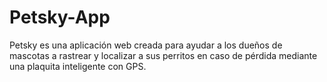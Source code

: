 # Petsky-App
Petsky es una aplicación web creada para ayudar a los dueños de mascotas a rastrear y localizar a sus perritos en caso de pérdida mediante una plaquita inteligente con GPS.
